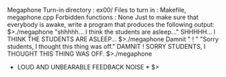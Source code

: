 Megaphone
Turn-in directory : ex00/
Files to turn in : Makefile, megaphone.cpp
Forbidden functions : None
Just to make sure that everybody is awake, write a program that produces the following output:
$>./megaphone "shhhhh... I think the students are asleep..."
SHHHHH... I THINK THE STUDENTS ARE ASLEEP...
$>./megaphone Damnit " ! " "Sorry students, I thought this thing was off."
DAMNIT ! SORRY STUDENTS, I THOUGHT THIS THING WAS OFF.
$>./megaphone
* LOUD AND UNBEARABLE FEEDBACK NOISE *
$>